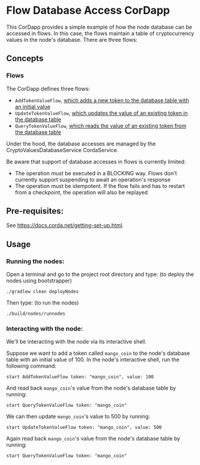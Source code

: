 # Flow Database Access CorDapp

This CorDapp provides a simple example of how the node database can be accessed in flows. In this case, the flows
maintain a table of cryptocurrency values in the node's database. There are three flows:


## Concepts

### Flows

The CorDapp defines three flows:

* `AddTokenValueFlow`, [which adds a new token to the database table with an initial value](https://github.com/corda/samples-kotlin/blob/master/basic-cordapps/flow-database-access/workflows-kotlin/src/main/kotlin/com/flowdb/Flows.kt#L16)
* `UpdateTokenValueFlow`, [which updates the value of an existing token in the database table](https://github.com/corda/samples-kotlin/blob/master/basic-cordapps/flow-database-access/workflows-kotlin/src/main/kotlin/com/flowdb/Flows.kt#L37)
* `QueryTokenValueFlow`, [which reads the value of an existing token from the database table](https://github.com/corda/samples-kotlin/blob/master/basic-cordapps/flow-database-access/workflows-kotlin/src/main/kotlin/com/flowdb/Flows.kt#L52)

Under the hood, the database accesses are managed by the CryptoValuesDatabaseService CordaService.

Be aware that support of database accesses in flows is currently limited:

* The operation must be executed in a BLOCKING way. Flows don't currently support suspending to await an operation's response
* The operation must be idempotent. If the flow fails and has to restart from a checkpoint, the operation will also be replayed


## Pre-requisites:

See https://docs.corda.net/getting-set-up.html.


## Usage

### Running the nodes:
Open a terminal and go to the project root directory and type: (to deploy the nodes using bootstrapper)
```
./gradlew clean deployNodes
```
Then type: (to run the nodes)
```
./build/nodes/runnodes
```

### Interacting with the node:

We'll be interacting with the node via its interactive shell.

Suppose we want to add a token called `mango_coin` to the node's database table with an initial value of 100. In the
node's interactive shell, run the following command:

    start AddTokenValueFlow token: "mango_coin", value: 100

And read back `mango_coin`'s value from the node's database table by running:

    start QueryTokenValueFlow token: "mango_coin"

We can then update `mango_coin`'s value to 500 by running:

    start UpdateTokenValueFlow token: "mango_coin", value: 500

Again read back `mango_coin`'s value from the node's database table by running:

    start QueryTokenValueFlow token: "mango_coin"
